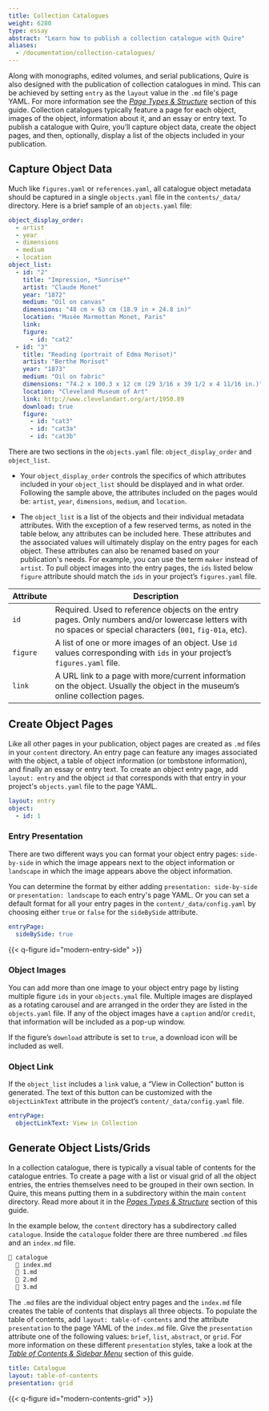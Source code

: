 ```yaml
---
title: Collection Catalogues
weight: 6280
type: essay
abstract: "Learn how to publish a collection catalogue with Quire"
aliases:
  - /documentation/collection-catalogues/
---
```


Along with monographs, edited volumes, and serial publications, Quire is also designed with the publication of collection catalogues in mind. This can be achieved by setting `entry` as the `layout` value in the `.md` file's page YAML. For more information see the [*Page Types & Structure*](/docs-v1/pages/#define-page-types) section of this guide. Collection catalogues typically feature a page for each object, images of the object, information about it, and an essay or entry text. To publish a catalogue with Quire, you’ll capture object data, create the object pages, and then, optionally, display a list of the objects included in your publication.

## Capture Object Data

Much like `figures.yaml` or `references.yaml`, all catalogue object metadata should be captured in a single `objects.yaml` file in the `contents/_data/` directory. Here is a brief sample of an `objects.yaml` file:

```yaml
object_display_order:
  - artist
  - year
  - dimensions
  - medium
  - location
object_list:
  - id: "2"
    title: "Impression, *Sunrise*"
    artist: "Claude Monet"
    year: "1872"
    medium: "Oil on canvas"
    dimensions: "48 cm × 63 cm (18.9 in × 24.8 in)"
    location: "Musée Marmottan Monet, Paris"
    link:
    figure:
      - id: "cat2"
  - id: "3"
    title: "Reading (portrait of Edma Morisot)"
    artist: "Berthe Morisot"
    year: "1873"
    medium: "Oil on fabric"
    dimensions: "74.2 x 100.3 x 12 cm (29 3/16 x 39 1/2 x 4 11/16 in.)"
    location: "Cleveland Museum of Art"
    link: http://www.clevelandart.org/art/1950.89
    download: true
    figure:
      - id: "cat3"
      - id: "cat3a"
      - id: "cat3b"
```

There are two sections in the `objects.yaml` file:  `object_display_order` and `object_list`.

- Your `object_display_order` controls the specifics of which attributes included in your `object_list` should be displayed and in what order. Following the sample above, the attributes included on the pages would be: `artist`, `year`, `dimensions`, `medium`, and `location`.

- The `object_list` is a list of the objects and their individual metadata attributes. With the exception of a few reserved terms, as noted in the table below, any attributes can be included here. These attributes and the associated values will ultimately display on the entry pages for each object. These attributes can also be renamed based on your publication's needs. For example, you can use the term `maker` instead of `artist`. To pull object images into the entry pages, the `ids` listed below `figure` attribute should match the `ids` in your project’s `figures.yaml` file.

| Attribute | Description |
| --- | --- |
| `id` | Required. Used to reference objects on the entry pages. Only numbers and/or lowercase letters with no spaces or special characters (`001`, `fig-01a`, etc).  |
| `figure` | A list of one or more images of an object. Use `id` values corresponding with `ids` in your project’s `figures.yaml` file. |
| `link` | A URL link to a page with more/current information on the object. Usually the object in the museum’s online collection pages. |

## Create Object Pages

Like all other pages in your publication, object pages are created as `.md` files in your `content` directory. An entry page can feature any images associated with the object, a table of object information (or tombstone information), and finally an essay or entry text. To create an object entry page, add `layout: entry` and the object `id` that corresponds with that entry in your project's `objects.yaml` file to the page YAML.

```yaml
layout: entry
object:
  - id: 1
```

### Entry Presentation

There are two different ways you can format your object entry pages: `side-by-side` in which the image appears next to the object information or `landscape` in which the image appears above the object information.

You can determine the format by either adding `presentation: side-by-side` or `presentation: landscape` to each entry's page YAML. Or you can set a default format for all your entry pages in the `content/_data/config.yaml` by choosing either `true` or `false` for the `sideBySide` attribute.

```yaml
entryPage:
  sideBySide: true
```

{{< q-figure id="modern-entry-side" >}}

### Object Images

You can add more than one image to your object entry page by listing multiple figure `ids` in your `objects.ymal` file. Multiple images are displayed as a rotating carousel and are arranged in the order they are listed in the `objects.yaml` file. If any of the object images have a `caption` and/or `credit`, that information will be included as a pop-up window.

If the figure’s `download` attribute is set to `true`, a download icon will be included as well.

### Object Link

If the `object_list` includes a `link` value, a “View in Collection” button is generated. The text of this button can be customized with the `objectLinkText` attribute in the project’s `content/_data/config.yaml` file.

```yaml
entryPage:
  objectLinkText: View in Collection
  ```

## Generate Object Lists/Grids

In a collection catalogue, there is typically a visual table of contents for the catalogue entries. To create a page with a list or visual grid of all the object entries, the entries themselves need to be grouped in their own section. In Quire, this means putting them in a subdirectory within the main `content` directory. Read more about it in the [*Pages Types & Structure*](/docs-v1/pages/#create-section-landing-pages) section of this guide.

In the example below, the `content` directory has a subdirectory called `catalogue`. Inside the `catalogue` folder there are three numbered `.md` files and an `index.md` file.

```md
📁 catalogue
  📄 index.md
  📄 1.md
  📄 2.md
  📄 3.md
```

The `.md` files are the individual object entry pages and the `index.md` file creates the table of contents that displays all three objects. To populate the table of contents, add `layout: table-of-contents` and the attribute `presentation` to the page YAML of the `index.md` file. Give the `presentation` attribute one of the following values: `brief`, `list`, `abstract`, or `grid`. For more information on these different `presentation` styles, take a look at the [*Table of Contents & Sidebar Menu*](/docs-v1/contents-menu) section of this guide.

```yaml
title: Catalogue
layout: table-of-contents
presentation: grid
```

{{< q-figure id="modern-contents-grid" >}}
